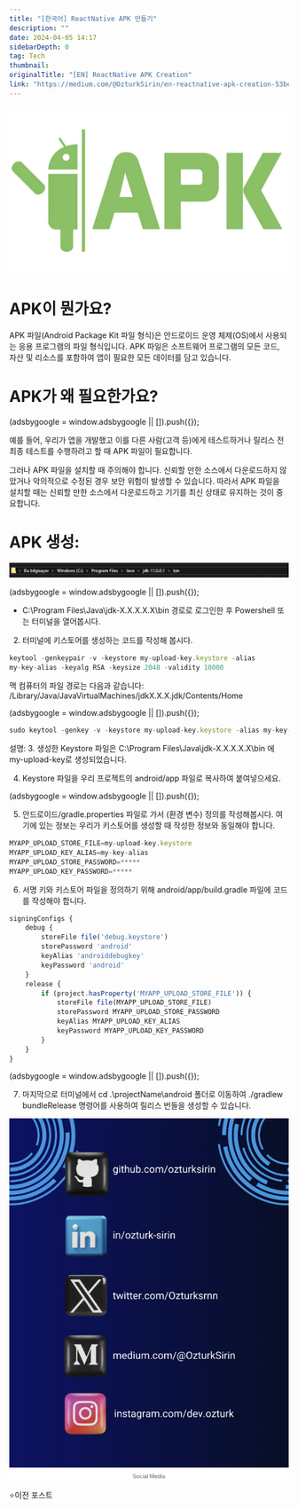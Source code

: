 ```yaml
---
title: "[한국어] ReactNative APK 만들기"
description: ""
date: 2024-04-05 14:17
sidebarDepth: 0
tag: Tech
thumbnail: 
originalTitle: "[EN] ReactNative APK Creation"
link: "https://medium.com/@OzturkSirin/en-reactnative-apk-creation-53be8a14bed3"
---
```



<img src="./img/ENReactNativeAPKCreation_0.png" />

# APK이 뭔가요?

APK 파일(Android Package Kit 파일 형식)은 안드로이드 운영 체제(OS)에서 사용되는 응용 프로그램의 파일 형식입니다. APK 파일은 소프트웨어 프로그램의 모든 코드, 자산 및 리소스를 포함하여 앱이 필요한 모든 데이터를 담고 있습니다.

# APK가 왜 필요한가요?

<!-- ui-log 수평형 -->
<ins class="adsbygoogle"
  style="display:block"
  data-ad-client="ca-pub-4877378276818686"
  data-ad-slot="9743150776"
  data-ad-format="auto"
  data-full-width-responsive="true"></ins>
<component is="script">
(adsbygoogle = window.adsbygoogle || []).push({});
</component>

예를 들어, 우리가 앱을 개발했고 이를 다른 사람(고객 등)에게 테스트하거나 릴리스 전 최종 테스트를 수행하려고 할 때 APK 파일이 필요합니다.

그러나 APK 파일을 설치할 때 주의해야 합니다.
신뢰할 만한 소스에서 다운로드하지 않았거나 악의적으로 수정된 경우 보안 위험이 발생할 수 있습니다. 따라서 APK 파일을 설치할 때는 신뢰할 만한 소스에서 다운로드하고 기기를 최신 상태로 유지하는 것이 중요합니다.

# APK 생성:

![image](./img/ENReactNativeAPKCreation_1.png)

<!-- ui-log 수평형 -->
<ins class="adsbygoogle"
  style="display:block"
  data-ad-client="ca-pub-4877378276818686"
  data-ad-slot="9743150776"
  data-ad-format="auto"
  data-full-width-responsive="true"></ins>
<component is="script">
(adsbygoogle = window.adsbygoogle || []).push({});
</component>

- C:\Program Files\Java\jdk-X.X.X.X.X\bin 경로로 로그인한 후 Powershell 또는 터미널을 열어봅시다.

2. 터미널에 키스토어를 생성하는 코드를 작성해 봅시다.

```js
keytool -genkeypair -v -keystore my-upload-key.keystore -alias 
my-key-alias -keyalg RSA -keysize 2048 -validity 10000
```

맥 컴퓨터의 파일 경로는 다음과 같습니다:
/Library/Java/JavaVirtualMachines/jdkX.X.X.jdk/Contents/Home

<!-- ui-log 수평형 -->
<ins class="adsbygoogle"
  style="display:block"
  data-ad-client="ca-pub-4877378276818686"
  data-ad-slot="9743150776"
  data-ad-format="auto"
  data-full-width-responsive="true"></ins>
<component is="script">
(adsbygoogle = window.adsbygoogle || []).push({});
</component>

```js
sudo keytool -genkey -v -keystore my-upload-key.keystore -alias my-key-alias -keyalg RSA -keysize 2048 -validity 10000
```

설명:
3. 생성한 Keystore 파일은 C:\Program Files\Java\jdk-X.X.X.X.X\bin 에 my-upload-key로 생성되었습니다.

4. Keystore 파일을 우리 프로젝트의 android/app 파일로 복사하여 붙여넣으세요.

<!-- ui-log 수평형 -->
<ins class="adsbygoogle"
  style="display:block"
  data-ad-client="ca-pub-4877378276818686"
  data-ad-slot="9743150776"
  data-ad-format="auto"
  data-full-width-responsive="true"></ins>
<component is="script">
(adsbygoogle = window.adsbygoogle || []).push({});
</component>

5. 안드로이드/gradle.properties 파일로 가서 (환경 변수) 정의를 작성해봅시다. 여기에 있는 정보는 우리가 키스토어를 생성할 때 작성한 정보와 동일해야 합니다.

```js
MYAPP_UPLOAD_STORE_FILE=my-upload-key.keystore
MYAPP_UPLOAD_KEY_ALIAS=my-key-alias
MYAPP_UPLOAD_STORE_PASSWORD=*****
MYAPP_UPLOAD_KEY_PASSWORD=*****
```

6. 서명 키와 키스토어 파일을 정의하기 위해 android/app/build.gradle 파일에 코드를 작성해야 합니다.

```js
signingConfigs {
    debug {
        storeFile file('debug.keystore')
        storePassword 'android'
        keyAlias 'androiddebugkey'
        keyPassword 'android'
    }
    release {
        if (project.hasProperty('MYAPP_UPLOAD_STORE_FILE')) {
            storeFile file(MYAPP_UPLOAD_STORE_FILE)
            storePassword MYAPP_UPLOAD_STORE_PASSWORD
            keyAlias MYAPP_UPLOAD_KEY_ALIAS
            keyPassword MYAPP_UPLOAD_KEY_PASSWORD
        }
    }
}
```

<!-- ui-log 수평형 -->
<ins class="adsbygoogle"
  style="display:block"
  data-ad-client="ca-pub-4877378276818686"
  data-ad-slot="9743150776"
  data-ad-format="auto"
  data-full-width-responsive="true"></ins>
<component is="script">
(adsbygoogle = window.adsbygoogle || []).push({});
</component>

7. 마지막으로 터미널에서 cd .\projectName\android 폴더로 이동하여 ./gradlew bundleRelease 명령어를 사용하여 릴리스 번들을 생성할 수 있습니다.

![이미지](./img/ENReactNativeAPKCreation_2.png)

⭐이전 포스트
